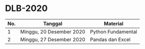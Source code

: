 # DLB-2020
No. | Tanggal | Material
--- | --- | ---
1 | Minggu, 20 Desember 2020 | Python Fundamental
2 | Minggu, 27 Desember 2020 | Pandas dan Excel
